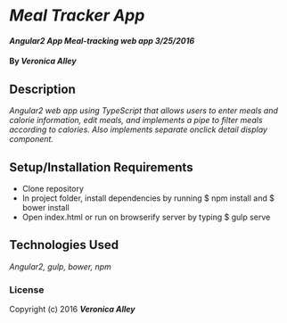 # _Meal Tracker App_

#### _Angular2 App Meal-tracking web app 3/25/2016_

#### By _**Veronica Alley**_

## Description

_Angular2 web app using TypeScript that allows users to enter meals and calorie information, edit meals, and implements a pipe to filter meals according to calories. Also implements separate onclick detail display component._

## Setup/Installation Requirements

* Clone repository
* In project folder, install dependencies by running $ npm install and $ bower install
* Open index.html or run on browserify server by typing $ gulp serve


## Technologies Used

_Angular2, gulp, bower, npm_

### License

Copyright (c) 2016 **_Veronica Alley_**
